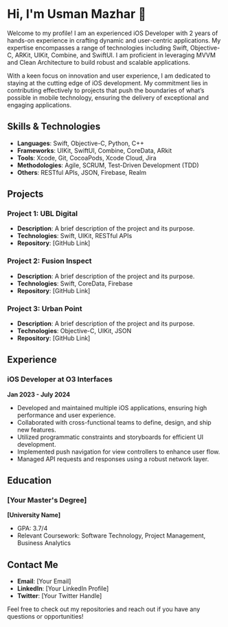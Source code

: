 # Hi, I'm Usman Mazhar 👋

Welcome to my profile! I am an experienced iOS Developer with 2 years of hands-on experience in crafting dynamic and user-centric applications. My expertise encompasses a range of technologies including Swift, Objective-C, ARKit, UIKit, Combine, and SwiftUI. I am proficient in leveraging MVVM and Clean Architecture to build robust and scalable applications.

With a keen focus on innovation and user experience, I am dedicated to staying at the cutting edge of iOS development. My commitment lies in contributing effectively to projects that push the boundaries of what’s possible in mobile technology, ensuring the delivery of exceptional and engaging applications.

## Skills & Technologies

- **Languages**: Swift, Objective-C, Python, C++
- **Frameworks**: UIKit, SwiftUI, Combine, CoreData, ARkit
- **Tools**: Xcode, Git, CocoaPods, Xcode Cloud, Jira
- **Methodologies**: Agile, SCRUM, Test-Driven Development (TDD)
- **Others**: RESTful APIs, JSON, Firebase, Realm

## Projects

### Project 1: UBL Digital
- **Description**: A brief description of the project and its purpose.
- **Technologies**: Swift, UIKit, RESTful APIs
- **Repository**: [GitHub Link]

### Project 2: Fusion Inspect
- **Description**: A brief description of the project and its purpose.
- **Technologies**: Swift, CoreData, Firebase
- **Repository**: [GitHub Link]

### Project 3: Urban Point
- **Description**: A brief description of the project and its purpose.
- **Technologies**: Objective-C, UIKit, JSON
- **Repository**: [GitHub Link]

## Experience

### iOS Developer at O3 Interfaces
**Jan 2023 - July 2024**

- Developed and maintained multiple iOS applications, ensuring high performance and user experience.
- Collaborated with cross-functional teams to define, design, and ship new features.
- Utilized programmatic constraints and storyboards for efficient UI development.
- Implemented push navigation for view controllers to enhance user flow.
- Managed API requests and responses using a robust network layer.

## Education

### [Your Master's Degree]
**[University Name]**
- GPA: 3.7/4
- Relevant Coursework: Software Technology, Project Management, Business Analytics

## Contact Me

- **Email**: [Your Email]
- **LinkedIn**: [Your LinkedIn Profile]
- **Twitter**: [Your Twitter Handle]

Feel free to check out my repositories and reach out if you have any questions or opportunities!
